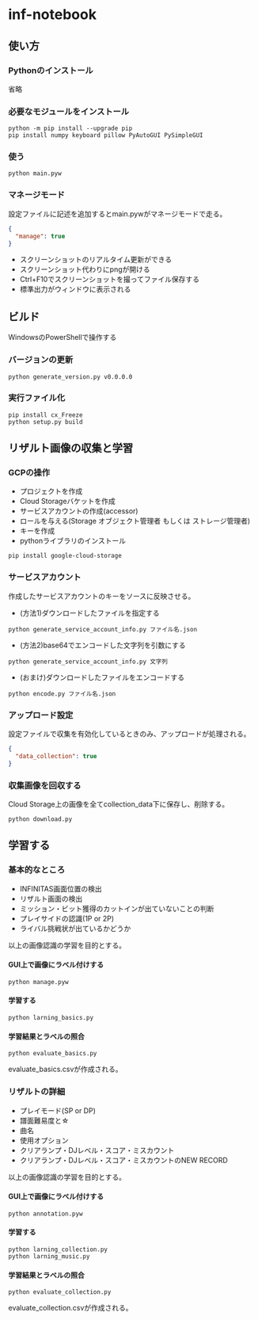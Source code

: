 # inf-notebook

## 使い方

### Pythonのインストール
省略

### 必要なモジュールをインストール
```
python -m pip install --upgrade pip
pip install numpy keyboard pillow PyAutoGUI PySimpleGUI
```

### 使う
```
python main.pyw
```

### マネージモード
設定ファイルに記述を追加するとmain.pywがマネージモードで走る。
```json:setting.json
{
  "manage": true
}
```
- スクリーンショットのリアルタイム更新ができる
- スクリーンショット代わりにpngが開ける
- Ctrl+F10でスクリーンショットを撮ってファイル保存する
- 標準出力がウィンドウに表示される

## ビルド

WindowsのPowerShellで操作する

### バージョンの更新
```shell
python generate_version.py v0.0.0.0
```

### 実行ファイル化
```shell
pip install cx_Freeze
python setup.py build
```

## リザルト画像の収集と学習

### GCPの操作
- プロジェクトを作成
- Cloud Storageバケットを作成
- サービスアカウントの作成(accessor)
- ロールを与える(Storage オブジェクト管理者 もしくは ストレージ管理者)
- キーを作成
- pythonライブラリのインストール
```
pip install google-cloud-storage
```

### サービスアカウント
作成したサービスアカウントのキーをソースに反映させる。

- (方法1)ダウンロードしたファイルを指定する
```
python generate_service_account_info.py ファイル名.json
```

- (方法2)base64でエンコードした文字列を引数にする
```
python generate_service_account_info.py 文字列
```

- (おまけ)ダウンロードしたファイルをエンコードする
```
python encode.py ファイル名.json
```

### アップロード設定
設定ファイルで収集を有効化しているときのみ、アップロードが処理される。
```json:setting.json
{
  "data_collection": true
}
```

### 収集画像を回収する
Cloud Storage上の画像を全てcollection_data下に保存し、削除する。
```
python download.py
```

## 学習する

### 基本的なところ
- INFINITAS画面位置の検出
- リザルト画面の検出
- ミッション・ビット獲得のカットインが出ていないことの判断
- プレイサイドの認識(1P or 2P)
- ライバル挑戦状が出ているかどうか

以上の画像認識の学習を目的とする。

#### GUI上で画像にラベル付けする
```
python manage.pyw
```

#### 学習する
```
python larning_basics.py
```

#### 学習結果とラベルの照合
```
python evaluate_basics.py
```
evaluate_basics.csvが作成される。

### リザルトの詳細
- プレイモード(SP or DP)
- 譜面難易度と☆
- 曲名
- 使用オプション
- クリアランプ・DJレベル・スコア・ミスカウント
- クリアランプ・DJレベル・スコア・ミスカウントのNEW RECORD

以上の画像認識の学習を目的とする。

#### GUI上で画像にラベル付けする
```
python annotation.pyw
```

#### 学習する
```
python larning_collection.py
python larning_music.py
```

#### 学習結果とラベルの照合
```
python evaluate_collection.py
```
evaluate_collection.csvが作成される。
